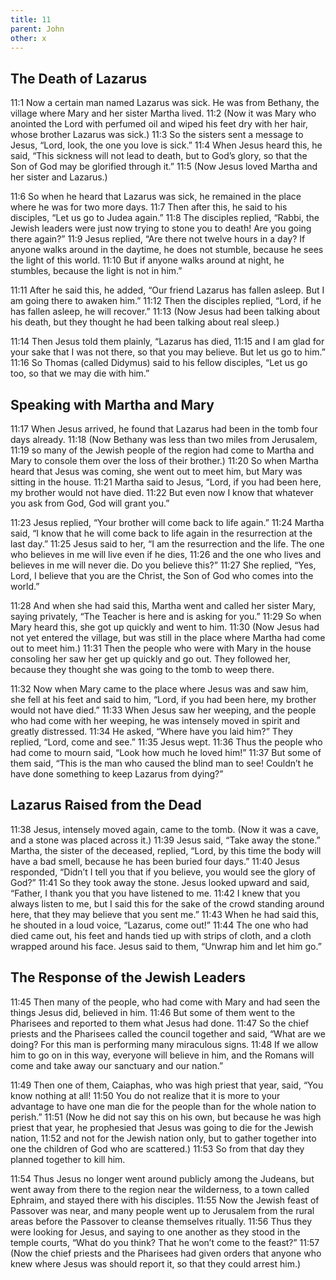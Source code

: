 ```yaml
---
title: 11
parent: John
other: x
---
```


## The Death of Lazarus

<a name="11:1">11:1</a> Now a certain man named Lazarus was sick. He was from Bethany, the village where Mary and her sister Martha lived. <a name="11:2">11:2</a> (Now it was Mary who anointed the Lord with perfumed oil and wiped his feet dry with her hair, whose brother Lazarus was sick.) <a name="11:3">11:3</a> So the sisters sent a message to Jesus, “Lord, look, the one you love is sick.” <a name="11:4">11:4</a> When Jesus heard this, he said, “This sickness will not lead to death, but to God’s glory, so that the Son of God may be glorified through it.” <a name="11:5">11:5</a> (Now Jesus loved Martha and her sister and Lazarus.)

<a name="11:6">11:6</a> So when he heard that Lazarus was sick, he remained in the place where he was for two more days. <a name="11:7">11:7</a> Then after this, he said to his disciples, “Let us go to Judea again.” <a name="11:8">11:8</a> The disciples replied, “Rabbi, the Jewish leaders were just now trying to stone you to death! Are you going there again?” <a name="11:9">11:9</a> Jesus replied, “Are there not twelve hours in a day? If anyone walks around in the daytime, he does not stumble, because he sees the light of this world. <a name="11:10">11:10</a> But if anyone walks around at night, he stumbles, because the light is not in him.”

<a name="11:11">11:11</a> After he said this, he added, “Our friend Lazarus has fallen asleep. But I am going there to awaken him.” <a name="11:12">11:12</a> Then the disciples replied, “Lord, if he has fallen asleep, he will recover.” <a name="11:13">11:13</a> (Now Jesus had been talking about his death, but they thought he had been talking about real sleep.)

<a name="11:14">11:14</a> Then Jesus told them plainly, “Lazarus has died, <a name="11:15">11:15</a> and I am glad for your sake that I was not there, so that you may believe. But let us go to him.” <a name="11:16">11:16</a> So Thomas (called Didymus) said to his fellow disciples, “Let us go too, so that we may die with him.”

## Speaking with Martha and Mary

<a name="11:17">11:17</a> When Jesus arrived, he found that Lazarus had been in the tomb four days already. <a name="11:18">11:18</a> (Now Bethany was less than two miles from Jerusalem, <a name="11:19">11:19</a> so many of the Jewish people of the region had come to Martha and Mary to console them over the loss of their brother.) <a name="11:20">11:20</a> So when Martha heard that Jesus was coming, she went out to meet him, but Mary was sitting in the house. <a name="11:21">11:21</a> Martha said to Jesus, “Lord, if you had been here, my brother would not have died. <a name="11:22">11:22</a> But even now I know that whatever you ask from God, God will grant you.”

<a name="11:23">11:23</a> Jesus replied, “Your brother will come back to life again.” <a name="11:24">11:24</a> Martha said, “I know that he will come back to life again in the resurrection at the last day.” <a name="11:25">11:25</a> Jesus said to her, “I am the resurrection and the life. The one who believes in me will live even if he dies, <a name="11:26">11:26</a> and the one who lives and believes in me will never die. Do you believe this?” <a name="11:27">11:27</a> She replied, “Yes, Lord, I believe that you are the Christ, the Son of God who comes into the world.”

<a name="11:28">11:28</a> And when she had said this, Martha went and called her sister Mary, saying privately, “The Teacher is here and is asking for you.” <a name="11:29">11:29</a> So when Mary heard this, she got up quickly and went to him. <a name="11:30">11:30</a> (Now Jesus had not yet entered the village, but was still in the place where Martha had come out to meet him.) <a name="11:31">11:31</a> Then the people who were with Mary in the house consoling her saw her get up quickly and go out. They followed her, because they thought she was going to the tomb to weep there.

<a name="11:32">11:32</a> Now when Mary came to the place where Jesus was and saw him, she fell at his feet and said to him, “Lord, if you had been here, my brother would not have died.” <a name="11:33">11:33</a> When Jesus saw her weeping, and the people who had come with her weeping, he was intensely moved in spirit and greatly distressed. <a name="11:34">11:34</a> He asked, “Where have you laid him?” They replied, “Lord, come and see.” <a name="11:35">11:35</a> Jesus wept. <a name="11:36">11:36</a> Thus the people who had come to mourn said, “Look how much he loved him!” <a name="11:37">11:37</a> But some of them said, “This is the man who caused the blind man to see! Couldn’t he have done something to keep Lazarus from dying?”

## Lazarus Raised from the Dead

<a name="11:38">11:38</a> Jesus, intensely moved again, came to the tomb. (Now it was a cave, and a stone was placed across it.) <a name="11:39">11:39</a> Jesus said, “Take away the stone.” Martha, the sister of the deceased, replied, “Lord, by this time the body will have a bad smell, because he has been buried four days.” <a name="11:40">11:40</a> Jesus responded, “Didn’t I tell you that if you believe, you would see the glory of God?” <a name="11:41">11:41</a> So they took away the stone. Jesus looked upward and said, “Father, I thank you that you have listened to me. <a name="11:42">11:42</a> I knew that you always listen to me, but I said this for the sake of the crowd standing around here, that they may believe that you sent me.” <a name="11:43">11:43</a> When he had said this, he shouted in a loud voice, “Lazarus, come out!” <a name="11:44">11:44</a> The one who had died came out, his feet and hands tied up with strips of cloth, and a cloth wrapped around his face. Jesus said to them, “Unwrap him and let him go.”

## The Response of the Jewish Leaders

<a name="11:45">11:45</a> Then many of the people, who had come with Mary and had seen the things Jesus did, believed in him. <a name="11:46">11:46</a> But some of them went to the Pharisees and reported to them what Jesus had done. <a name="11:47">11:47</a> So the chief priests and the Pharisees called the council together and said, “What are we doing? For this man is performing many miraculous signs. <a name="11:48">11:48</a> If we allow him to go on in this way, everyone will believe in him, and the Romans will come and take away our sanctuary and our nation.”

<a name="11:49">11:49</a> Then one of them, Caiaphas, who was high priest that year, said, “You know nothing at all! <a name="11:50">11:50</a> You do not realize that it is more to your advantage to have one man die for the people than for the whole nation to perish.” <a name="11:51">11:51</a> (Now he did not say this on his own, but because he was high priest that year, he prophesied that Jesus was going to die for the Jewish nation, <a name="11:52">11:52</a> and not for the Jewish nation only, but to gather together into one the children of God who are scattered.) <a name="11:53">11:53</a> So from that day they planned together to kill him.

<a name="11:54">11:54</a> Thus Jesus no longer went around publicly among the Judeans, but went away from there to the region near the wilderness, to a town called Ephraim, and stayed there with his disciples. <a name="11:55">11:55</a> Now the Jewish feast of Passover was near, and many people went up to Jerusalem from the rural areas before the Passover to cleanse themselves ritually. <a name="11:56">11:56</a> Thus they were looking for Jesus, and saying to one another as they stood in the temple courts, “What do you think? That he won’t come to the feast?” <a name="11:57">11:57</a> (Now the chief priests and the Pharisees had given orders that anyone who knew where Jesus was should report it, so that they could arrest him.)
